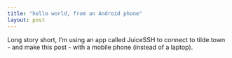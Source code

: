 ```yaml
---
title: "hello world, from an Android phone"
layout: post
---
```


Long story short, I'm using an app called JuiceSSH to connect
to tilde.town - and make this post - with
 a mobile phone (instead of a laptop).
